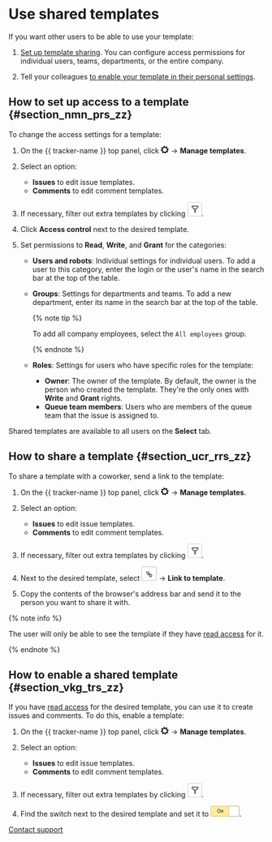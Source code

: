 # Use shared templates

If you want other users to be able to use your template:

1. [Set up template sharing](share-template.md#section_nmn_prs_zz). You can configure access permissions for individual users, teams, departments, or the entire company.

1. Tell your colleagues [to enable your template in their personal settings](share-template.md#section_vkg_trs_zz).

## How to set up access to a template {#section_nmn_prs_zz}

To change the access settings for a template:

1. On the {{ tracker-name }}  top panel, click ![](../../_assets/tracker/tracker-settings.png) → **Manage templates**.

1. Select an option:
    - **Issues** to edit issue templates.
    - **Comments** to edit comment templates.

1. If necessary, filter out extra templates by clicking ![](../../_assets/tracker/queue-filter.png).

1. Click **Access control** next to the desired template.

1. Set permissions to **Read**, **Write**, and **Grant** for the categories:

    - **Users and robots**: Individual settings for individual users. To add a user to this category, enter the login or the user's name in the search bar at the top of the table.

    - **Groups**: Settings for departments and teams. To add a new department, enter its name in the search bar at the top of the table.

        {% note tip %}

        To add all company employees, select the `All employees` group.

        {% endnote %}

    - **Roles**: Settings for users who have specific roles for the template:
        - **Owner**: The owner of the template. By default, the owner is the person who created the template. They're the only ones with **Write** and **Grant** rights.
        - **Queue team members**: Users who are members of the queue team that the issue is assigned to.

Shared templates are available to all users on the **Select** tab.

## How to share a template {#section_ucr_rrs_zz}

To share a template with a coworker, send a link to the template:

1. On the {{ tracker-name }}  top panel, click ![](../../_assets/tracker/tracker-settings.png) → **Manage templates**.

1. Select an option:
    - **Issues** to edit issue templates.
    - **Comments** to edit comment templates.

1. If necessary, filter out extra templates by clicking ![](../../_assets/tracker/queue-filter.png).

1. Next to the desired template, select ![](../../_assets/tracker/share.png) → **Link to template**.

1. Copy the contents of the browser's address bar and send it to the person you want to share it with.

{% note info %}

The user will only be able to see the template if they have [read access](#section_nmn_prs_zz) for it.

{% endnote %}

## How to enable a shared template {#section_vkg_trs_zz}

If you have [read access](#section_nmn_prs_zz) for the desired template, you can use it to create issues and comments. To do this, enable a template:

1. On the {{ tracker-name }}  top panel, click ![](../../_assets/tracker/tracker-settings.png) → **Manage templates**.

1. Select an option:
    - **Issues** to edit issue templates.
    - **Comments** to edit comment templates.

1. If necessary, filter out extra templates by clicking ![](../../_assets/tracker/queue-filter.png).

1. Find the switch next to the desired template and set it to ![](../../_assets/tracker/enabled-switch-2.png).


[Contact support](../troubleshooting.md)

